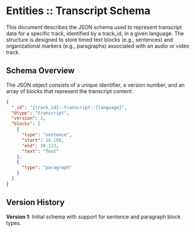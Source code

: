 # Entities :: Transcript Schema

This document describes the JSON schema used to represent transcript data for a specific track, identified by a track_id, in a given language. The structure is designed to store timed text blocks (e.g., sentences) and organizational markers (e.g., paragraphs) associated with an audio or video track.

## Schema Overview

The JSON object consists of a unique identifier, a version number, and an array of blocks that represent the transcript content.

```json
{
  "_id": "{track_id}::transcript::{language}",
  "@type": "transcript",
  "version": 1,
  "blocks": [
    {
      "type": "sentence",
      "start": 10.108,
      "end": 20.123,
      "text": "Text"
    },
    {
      "type": "paragraph"
    }
  ]
}
```

## Version History
**Version 1**: Initial schema with support for sentence and paragraph block types.